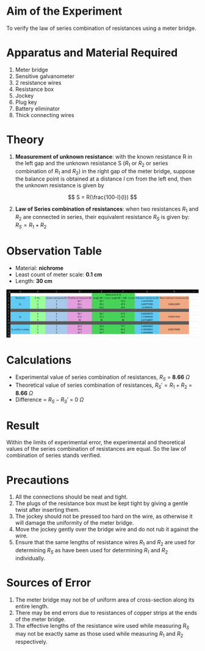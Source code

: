 # Aim of the Experiment 
To verify the law of series combination of resistances using a meter bridge. 

# Apparatus and Material Required 
1. Meter bridge 
2. Sensitive galvanometer 
3. 2 resistance wires 
4. Resistance box 
5. Jockey 
6. Plug key 
7. Battery eliminator 
8. Thick connecting wires 

# Theory 
1. **Measurement of unknown resistance**: with the known resistance R in the left gap and the unknown resistance S ($R_1$ or $R_2$ or series combination of $R_1$ and $R_2$) in the right gap of the meter bridge, suppose the balance point is obtained at a distance $l$ cm from the left end, then the unknown resistance is given by 

$$
S = R(\frac{100-l}{l})
$$

2. **Law of Series combination of resistances**: when two resistances $R_1$ and $R_2$ are connected in series, their equivalent resistance $R_S$ is given by: $R_S = R_1 + R_2$

# Observation Table 
- Material: **nichrome**
- Least count of meter scale: **0.1 cm** 
- Length: **30 cm** 

![table](./img/5-table.png)

# Calculations 
- Experimental value of series combination of resistances, $R_S$ = **8.66** $\Omega$
- Theoretical value of series combination of resistances, $R_S' = R_1 + R_2$ = **8.66** $\Omega$
- Difference = $R_S-R_S'$ = 0 $\Omega$

# Result 
Within the limits of experimental error, the experimental and theoretical values of the series combination of resistances are equal. So the law of combination of series stands verified.

# Precautions 
1. All the connections should be neat and tight. 
2. The plugs of the resistance box must be kept tight by giving a gentle twist after inserting them.
3. The jockey should not be pressed too hard on the wire, as otherwise it will damage the uniformity of the meter bridge. 
4. Move the jockey gently over the bridge wire and do not rub it against the wire. 
5. Ensure that the same lengths of resistance wires $R_1$ and $R_2$ are used for determining $R_S$ as have been used for determining $R_1$ and $R_2$ individually. 

# Sources of Error
1. The meter bridge may not be of uniform area of cross-section along its entire length. 
2. There may be end errors due to resistances of copper strips at the ends of the meter bridge.
3. The effective lengths of the resistance wire used while measuring $R_S$ may not be exactly same as those used while measuring $R_1$ and $R_2$ respectively.